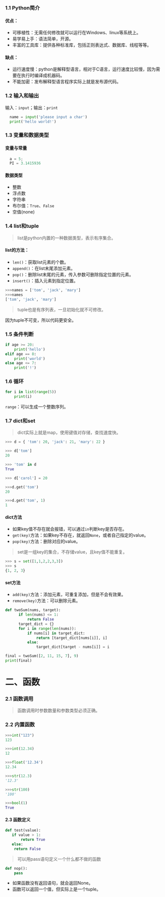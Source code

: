 ### 1.1 Python简介

#### 优点：
* 可移植性：无需任何修改就可以运行在Windows、linux等系统上。
* 易学易上手：语法简单，开源。
* 丰富的工具库：提供各种标准库，包括正则表达式、数据库、线程等等。

#### 缺点：
* 运行速度慢：python是解释型语言，相对于C语言，运行速度比较慢，因为需要在执行时编译成机器码。
* 不能加密：发布解释型语言程序实际上就是发布源代码。


### 1.2 输入和输出

输入：`input`；输出：`print`

``` python
  name = input('please input a char')
  print('hello world!')
```

### 1.3 变量和数据类型

#### 变量与常量

``` python 
  a = 5;
  PI = 3.1415936
```

#### 数据类型

* 整数
* 浮点数
* 字符串
* 布尔值：`True`、`False`
* 空值(none)

### 1.4 list和tuple
> list是python内置的一种数据类型，表示有序集合。

#### list的方法：

* `len()`：获取list元素的个数。
* `append()`：在list末尾添加元素。
* `pop()`：删除list末尾的元素，传入参数可删除指定位置的元素。
* `insert()`：插入元素到指定位置。

``` python
>>>names = ['tom', 'jack', 'mary']
>>>names
['tom', 'jack', 'mary']
```

> tuple也是有序列表，一旦初始化就不可修改。

因为tuple不可变，所以代码更安全。

### 1.5 条件判断

``` python
if age >= 20:
    print('hello')
elif age == 8:
    print('world')
else age <= 7:
    print('!')
```

### 1.6 循环
``` python
for i in list(range(5))
    print(i)
```

`range`：可以生成一个整数序列。

### 1.7 dict和set

> dict实际上就是map，使用键值对存储，查找速度快。

``` python
>>> d = { 'tom': 20, 'jack': 21, 'mary': 22 }

>>> d['tom']
20

>>> 'tom' in d
True

>>> d['carol'] = 20

>>>d.get('tom')
20

>>>d.get('tom', 1)
1
```

#### dict方法
* 如果key值不存在就会报错，可以通过`in`判断key是否存在。  
* `get(key)`方法：如果key不存在，就返回`None`，或者自己指定的value。  
* `pop(key)`方法：删除对应的value。

> set是一组key的集合，不存储value，且key值不能重复。

``` python
>>> s = set([1,1,2,2,3,3])
>>> s
{1, 2, 3}
```

#### set方法
* `add(key)`方法：添加元素，可重复添加，但是不会有效果。  
* `remove(key)`方法：可以删除元素。

``` python
def twoSum(nums, target):
	  if len(nums) <= 1:
	      return False
	  target_dict = {}
	  for i in range(len(nums)):
	      if nums[i] in target_dict:
	          return [target_dict[nums[i]], i]
	      else:
	          target_dict[target - nums[i]] = i

final = twoSum([2, 11, 15, 7], 9)
print(final)
```

# 二、函数

### 2.1 函数调用
> 函数调用时参数数量和参数类型必须正确。

### 2.2 内置函数

``` python
>>>int("123")
123

>>>int(12.34)
12

>>>float('12.34')
12.34

>>>str(12.3)
'12.3'

>>>str(100)
'100'

>>>bool(1)
True
```

#### 2.3 函数定义
``` python
def test(value):
   if value > 1:
       return True
   else: 
   	return False
```

> 可以用pass语句定义一个什么都不做的函数

```python
def nop():
    pass
```

* 如果函数没有返回语句，就会返回None。
* 函数可以返回一个值，但实际上是一个tuple。